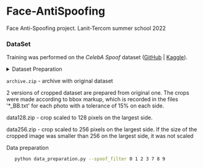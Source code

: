 # Face-AntiSpoofing
Face Anti-Spoofing project. Lanit-Tercom summer school 2022

### DataSet 
Training was performed on the *CelebA Spoof* dataset ([GitHub](https://github.com/ZhangYuanhan-AI/CelebA-Spoof) | [Kaggle](https://www.kaggle.com/datasets/attentionlayer241/celeba-spoof-for-face-antispoofing)).    

<details><summary>Dataset Preparation</summary>
<p>

#### Cropping Faces

```sh
   python data_preparation.py --spoof_filter 0 1 2 3 7 8 9
```

</p>
</details> 

`archive.zip` - archive with original dataset

2 versions of cropped dataset are prepared from original one. 
The crops were made according to bbox markup, which is recorded in the files '*_BB.txt' for each photo
with a tolerance of 15% on each side.

data128.zip - crop scaled to 128 pixels on the largest side. 

data256.zip - crop scaled to 256 pixels on the largest side.
              If the size of the cropped image was smaller than 256 on the largest side, it was not scaled

Data preparation
```sh
   python data_preparation.py --spoof_filter 0 1 2 3 7 8 9
```